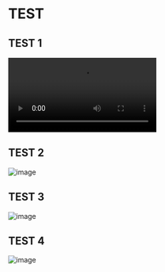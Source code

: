 # TEST
## TEST 1


<video class="video-js" controls preload="auto" src="https://user-images.githubusercontent.com/15959667/209474030-9fae23da-a54d-4230-9c66-4ed5213c6ca4.mp4" controls  data-setup='{}'></video>


## TEST 2
![image](https://user-images.githubusercontent.com/15959667/209473772-545d9a08-b33a-42e6-bbb4-b7ce22270acb.png)
## TEST 3
![image](https://user-images.githubusercontent.com/15959667/209473772-545d9a08-b33a-42e6-bbb4-b7ce22270acb.png)
## TEST 4
![image](https://user-images.githubusercontent.com/15959667/209473772-545d9a08-b33a-42e6-bbb4-b7ce22270acb.png)
